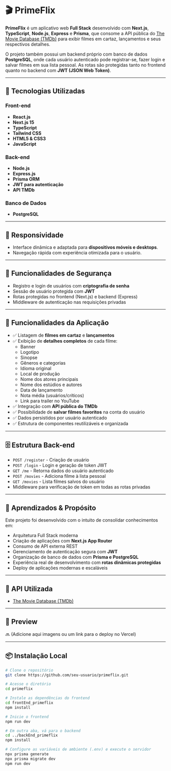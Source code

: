 # 🎬 PrimeFlix

**PrimeFlix** é um aplicativo web **Full Stack** desenvolvido com **Next.js**, **TypeScript**, **Node.js**, **Express** e **Prisma**, que consome a API pública do [The Movie Database (TMDb)](https://www.themoviedb.org/) para exibir filmes em cartaz, lançamentos e seus respectivos detalhes.

O projeto também possui um backend próprio com banco de dados **PostgreSQL**, onde cada usuário autenticado pode registrar-se, fazer login e salvar filmes em sua lista pessoal. As rotas são protegidas tanto no frontend quanto no backend com **JWT (JSON Web Token)**.

---

## 🚀 Tecnologias Utilizadas

### Front-end
- **React.js**
- **Next.js 15**
- **TypeScript**
- **Tailwind CSS**
- **HTML5 & CSS3**
- **JavaScript**

### Back-end
- **Node.js**
- **Express.js**
- **Prisma ORM**
- **JWT para autenticação**
- **API TMDb**

### Banco de Dados
- **PostgreSQL**

---

## 📱 Responsividade

- Interface dinâmica e adaptada para **dispositivos móveis e desktops**.
- Navegação rápida com experiência otimizada para o usuário.

---

## 🔐 Funcionalidades de Segurança

- Registro e login de usuários com **criptografia de senha**
- Sessão de usuário protegida com **JWT**
- Rotas protegidas no frontend (Next.js) e backend (Express)
- Middleware de autenticação nas requisições privadas

---

## 🎥 Funcionalidades da Aplicação

- ✅ Listagem de **filmes em cartaz** e **lançamentos**
- ✅ Exibição de **detalhes completos** de cada filme:
  - Banner
  - Logotipo
  - Sinopse
  - Gêneros e categorias
  - Idioma original
  - Local de produção
  - Nome dos atores principais
  - Nome dos estúdios e autores
  - Data de lançamento
  - Nota média (usuários/críticos)
  - Link para trailer no YouTube
- ✅ Integração com **API pública do TMDb**
- ✅ Possibilidade de **salvar filmes favoritos** na conta do usuário
- ✅ Dados persistidos por usuário autenticado
- ✅ Estrutura de componentes reutilizáveis e organizada

---

## 🗄️ Estrutura Back-end

- `POST /register` - Criação de usuário
- `POST /login` - Login e geração de token JWT
- `GET /me` - Retorna dados do usuário autenticado
- `POST /movies` - Adiciona filme à lista pessoal
- `GET /movies` - Lista filmes salvos do usuário
- Middleware para verificação de token em todas as rotas privadas

---

## 🧠 Aprendizados & Propósito

Este projeto foi desenvolvido com o intuito de consolidar conhecimentos em:
- Arquitetura Full Stack moderna
- Criação de aplicações com **Next.js App Router**
- Consumo de API externa REST
- Gerenciamento de autenticação segura com **JWT**
- Organização de banco de dados com **Prisma e PostgreSQL**
- Experiência real de desenvolvimento com **rotas dinâmicas protegidas**
- Deploy de aplicações modernas e escaláveis

---

## 🔗 API Utilizada

- [The Movie Database (TMDb)](https://developer.themoviedb.org/docs)

---

## 📸 Preview

🔜 (Adicione aqui imagens ou um link para o deploy no Vercel)

---

## 📦 Instalação Local

```bash
# Clone o repositório
git clone https://github.com/seu-usuario/primeflix.git

# Acesse o diretório
cd primeflix

# Instale as dependências do frontend
cd frontEnd_primeflix
npm install

# Inicie o frontend
npm run dev

# Em outra aba, vá para o backend
cd ../backEnd_primeflix
npm install

# Configure as variáveis de ambiente (.env) e execute o servidor
npx prisma generate
npx prisma migrate dev
npm run dev
